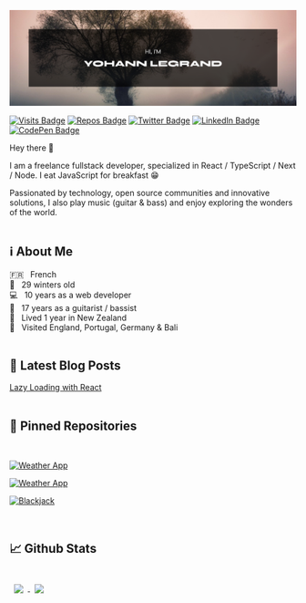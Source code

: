 <!-- TODO link to portfolio -->

![banner](assets/banner.png?raw=true)

[![Visits Badge](https://badges.pufler.dev/visits/Alarid/Alarid)](#)
[![Repos Badge](https://badges.pufler.dev/repos/Alarid)](#)
[![Twitter Badge](https://img.shields.io/badge/Twitter-Profile-informational?style=flat&logo=twitter&logoColor=white&color=1CA2F1)](https://twitter.com/YohannLegrand5)
[![LinkedIn Badge](https://img.shields.io/badge/LinkedIn-Profile-informational?style=flat&logo=linkedin&logoColor=white&color=0D76A8)](https://www.linkedin.com/in/yohann-legrand-brest/)
[![CodePen Badge](https://img.shields.io/badge/CodePen-Profile-informational?style=flat&logo=codepen&logoColor=white&color=black)](https://codepen.io/yohlegrand)

Hey there 👋

I am a freelance fullstack developer, specialized in React / TypeScript / Next / Node. I eat JavaScript for breakfast 😁

Passionated by technology, open source communities and innovative solutions, I also play music (guitar & bass) and enjoy exploring the wonders of the world.
<br/><br/>

## ℹ️ About Me
🇫🇷 &nbsp; French <br/>
🎂 &nbsp; 29 winters old <br/>
💻 &nbsp; 10 years as a web developer <br/>
🎸 &nbsp; 17 years as a guitarist / bassist <br/>
🥝 &nbsp; Lived 1 year in New Zealand <br/>
🌴 &nbsp; Visited England, Portugal, Germany & Bali <br/>
<br/>

## 📝 Latest Blog Posts
<!-- TODO make dynamic -->
[Lazy Loading with React](https://dev.to/alarid/lazy-loading-with-react-292c) <br/>
<br/>

## 📌 Pinned Repositories
<br/>

[![Weather App](https://github-readme-stats.vercel.app/api/pin/?username=Alarid&repo=WeatherApp&title_color=ffffff&text_color=c9cacc&icon_color=4AB197&bg_color=1A2B34)](https://github.com/Alarid/WeatherApp)

[![Weather App](https://github-readme-stats.vercel.app/api/pin/?username=Alarid&repo=cra-node-jwt-auth&title_color=ffffff&text_color=c9cacc&icon_color=4AB197&bg_color=1A2B34)](https://github.com/Alarid/cra-node-jwt-auth)

[![Blackjack](https://github-readme-stats.vercel.app/api/pin/?username=Alarid&repo=Blackjack&title_color=ffffff&text_color=c9cacc&icon_color=4AB197&bg_color=1A2B34)](https://github.com/Alarid/Blackjack)

<br/>

## 📈 Github Stats
<br/>

<a href="https://github.com/Alarid">
  <img align="center" style="margin:0.5rem" src="https://github-readme-stats.vercel.app/api/top-langs/?username=Alarid&count_private=true&show_icons=true&theme=dark&bg_color=1A2B34&text_color=c9cacc&exclude_repo=bons-ouvriers-prototype,flask-bootstrap-kickstart"/>
</a>

<a href="https://github.com/Alarid">
  <img align="center" style="margin:0.5rem" src="https://github-readme-stats.vercel.app/api?username=Alarid&count_private=true&show_icons=true&theme=dark&bg_color=1A2B34&text_color=c9cacc"/>
</a>

<!--

**Alarid/Alarid** is a ✨ _special_ ✨ repository because its `README.md` (this file) appears on your GitHub profile.

Here are some ideas to get you started:

- 🔭 I’m currently working on ...
- 🌱 I’m currently learning ...
- 👯 I’m looking to collaborate on ...
- 🤔 I’m looking for help with ...
- 💬 Ask me about ...
- 📫 How to reach me: ...

<br>
